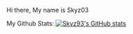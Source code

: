 Hi there, 
My name is Skyz03



My Github Stats:
[![Skyz93's GitHub stats](https://github-readme-stats.vercel.app/api?username=Skyz03)](https://github.com/anuraghazra/github-readme-stats)
